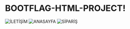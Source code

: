 # BOOTFLAG-HTML-PROJECT!
![İLETİŞİM](https://github.com/yusufcanyanikci/BOOTFLAG-HTML-PROJECT/assets/121056717/b08d18fa-0645-415f-9bbb-ce77b0ade0e4)
![ANASAYFA](https://github.com/yusufcanyanikci/BOOTFLAG-HTML-PROJECT/assets/121056717/62816ac2-b224-445e-b8aa-f600cd09562a)
![SİPARİŞ](https://github.com/yusufcanyanikci/BOOTFLAG-HTML-PROJECT/assets/121056717/8be3b78a-cfdf-457d-86e9-687cd1836d29)
